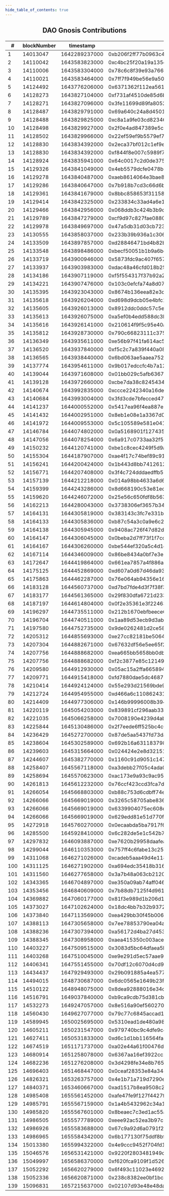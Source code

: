 ```yaml
---
hide_table_of_contents: true
---
```


## <p align="center">DAO Gnosis Contributions</p>

| #   | blockNumber | timestamp     | transactionHash                                                    | sender                                     | value                 | symbol | decimalValue | normalizedAmount         | dollarAmount  |
| --- | ----------- | ------------- | ------------------------------------------------------------------ | ------------------------------------------ | --------------------- | ------ | ------------ | ------------------------ | ------------- |
| 1   | 14013047    | 1642289237000 | 0xb206f2ff77b0963c4ba9d589ce54375ed46b2949e2dc5901bdbcae084ee9b015 | 0x4Ab54c9eA8b56db62832ed20654F373B7305dB0c | 1E+15                 | eth    | 0.1          | 3.32669E+18              | $3.32         |
| 2   | 14110042    | 1643583823000 | 0xc4bc25f20a19a135d3444f582161a56c74188799a73d65ff0acc978ad62b104a | 0x4Ab54c9eA8b56db62832ed20654F373B7305dB0c | 1E+15                 | eth    | 0.1          | 2.60313E+18              | $2.60         |
| 3   | 14110006    | 1643583304000 | 0x78c6c8f39e93a7663a31e96fc9c951100619d1307e85052ce22266cc5ae197b0 | 0x4Ab54c9eA8b56db62832ed20654F373B7305dB0c | 5E+19                 | dai    | 50           | 5E+19                    | $50.00        |
| 4   | 14110021    | 1643583464000 | 0x7ff7f949be56e9a501a9e1b4aed6426f9d5955973393ece970e03213c2a203db | 0x4Ab54c9eA8b56db62832ed20654F373B7305dB0c | 1E+18                 | dai    | 1            | 1E+18                    | $1.00         |
| 5   | 14124492    | 1643776206000 | 0x6371362f112ea5610c0a80f715662b02d1d893908483e7aa51150bcd89925c4a | 0x4Ab54c9eA8b56db62832ed20654F373B7305dB0c | 1.5E+16               | eth    | 0.15         | 4.01868E+19              | $40.18        |
| 6   | 14128273    | 1643827104000 | 0xf731af4510de85d6b1337aa8f25e127bb812a0051fe8e21a71d3c561929f51d3 | 0x4Ab54c9eA8b56db62832ed20654F373B7305dB0c | 1E+16                 | eth    | 0.1          | 2.67912E+19              | $26.79        |
| 7   | 14128271    | 1643827096000 | 0x3fe11699d89fa8052c32d22c13ab00c39569b4f1a972eb4da76c9e67d1c1a0f5 | 0x4Ab54c9eA8b56db62832ed20654F373B7305dB0c | 1.5E+19               | dai    | 15           | 1.5E+19                  | $15.00        |
| 8   | 14128487    | 1643829791000 | 0x69a640c24a8d45014a0deac49c8367efce5519c6db6279cbe55c7c3a74c54dd1 | 0xAE13245d7ab6621b8583F5a734F8F8728dE4Dcd1 | 7.8E+17               | eth    | 0.78         | 2.08971E+21              | $2,089.71     |
| 9   | 14128488    | 1643829825000 | 0xc8a1a9fe03cd82346ef5005262d50e557a1777b3604d7a071c3b4587889d83dc | 0xC5c8eff68183581f8a108CE6414a21a6675A4b79 | 1.5E+18               | eth    | 1.5          | 4.01868E+21              | $4,018.68     |
| 10  | 14128498    | 1643829927000 | 0x2f0e4ad847389e5c56ade2a406ccba5ff6ead0df398d21ed4c7f38d1216b0981 | 0x2843b4E0e0B7B812C1B574C77a54308dAed0d0A2 | 1.1067E+17            | eth    | 0.1106       | 2.96498E+20              | $296.49       |
| 11  | 14128502    | 1643829966000 | 0x22ef59ef9b5579ef744f41735671bee1152cf21feed259a1e26ded268e053724 | 0xdeFD0dE775d82A61D1A93efC18913e7B16906e1c | 1.2E+18               | eth    | 1.2          | 3.21494E+21              | $3,214.94     |
| 12  | 14128830    | 1643834392000 | 0x2eca37bf012c1ef9ec0553cd07fc2a5627e32a680a879a4c955b30afc869cdb1 | 0x4Ab54c9eA8b56db62832ed20654F373B7305dB0c | 1E+15                 | eth    | 0.1          | 2.67912E+18              | $2.67         |
| 13  | 14128830    | 1643834392000 | 0xf844f8e007c5989f7aa834ff9a8c87e284e76b9119bbc262127d39e7d81316a7 | 0x4Ab54c9eA8b56db62832ed20654F373B7305dB0c | 1E+18                 | dai    | 1            | 1E+18                    | $1.00         |
| 14  | 14128924    | 1643835941000 | 0x64c0017c2d0de375c80ad37d481cd549dc1095f64ac39e8b59caba117e9ec9a2 | 0x580756206Bc33BDf63F26e46eb1BaD3BC5c53a54 | 3E+17                 | eth    | 0.3          | 8.03736E+20              | $803.73       |
| 15  | 14129326    | 1643841049000 | 0x4eb5579dcfe0478bccb013e6386f44adabe8540068a2f52b4e5f00447e1844a4 | 0xB66426c5D88309668dBE013C118831642F532DD0 | 57325246818563798504  | eth    | 57.3252      | 153581215256550643848036 | $153,581.21   |
| 16  | 14129278    | 1643840487000 | 0xaeb8614064e3bae8011201c426cb75e3371a3d34de3bca63bd4dac1f590a0f05 | 0x58F09dd6DF8dFCe8c209A00BaE4348002BACac1d | 1.2E+24               | dai    | 1200000      | 1.2E+24                  | $1,200,000.00 |
| 17  | 14129286    | 1643840647000 | 0x7b918b7cd3c66d6bfc81bc42be6d6d16af265b50cc0e9610837b8a7444f0a2d2 | 0x752515a3A1091b9f1c04416CF79D1F14d2340085 | 9.7868E+24            | dai    | 9786795      | 9.7868E+24               | $9,786,795.00 |
| 18  | 14129361    | 1643841679000 | 0x8bbc858653f31158809e425074cc585faf63e8b088e335a6e12a23ee64f355fd | 0xfE021e62637Cf8B880a76b09E94904693D38256A | 7.99317E+19           | eth    | 79.9316      | 214146501775179537600000 | $214,146.50   |
| 19  | 14129414    | 1643842325000 | 0x233834c33ad4a6e120a647b567add893dc1869c1cf04d3c28aa9e23d08500485 | 0xD78368092Cb1079e3DdaE7f192F5dCdE53949CCD | 3E+24                 | dai    | 3000000      | 3E+24                    | $3,000,000.00 |
| 20  | 14129466    | 1643842956000 | 0x068ddb3c424b3b9d3c1ef644d7164f0f321a1fb4fe7542a11aee166fa4d93ee8 | 0x58F09dd6DF8dFCe8c209A00BaE4348002BACac1d | 6.87176E+20           | eth    | 687.1755     | 1.84103E+24              | $1,841,025.79 |
| 21  | 14129789    | 1643847279000 | 0xcf9d97c827fae088002c66f2d2aaccfad8cdbd5b842cbc554083523f3ad9fe62 | 0xe4918B846156782a8454AcB1332BEeeA9B523763 | 4E+17                 | eth    | 0.4          | 1.07747E+21              | $1,077.47     |
| 22  | 14129978    | 1643849697000 | 0x47a5db31d03cb723b367a01b972a4ea6ad1246c43dab3d6b76007a275c5be104 | 0xb44A14dEcD9270E34E2dDaff4CD8690a2Cb88461 | 9.6297E+17            | eth    | 0.9629       | 2.59393E+21              | $2,593.93     |
| 23  | 14130555    | 1643858037000 | 0x233b39b936a1c3069e1da7ba7c1cc4b01a1c284d9d6580a305fb67fc24f34ada | 0xb44A14dEcD9270E34E2dDaff4CD8690a2Cb88461 | 3.64E+17              | eth    | 0.364        | 9.805E+20                | $980.49       |
| 24  | 14133509    | 1643897857000 | 0xd28846471bd4b82b77ae4b04f4a480638a70498288b244c39a330b3e79959867 | 0xdeFD0dE775d82A61D1A93efC18913e7B16906e1c | 1.2E+18               | eth    | 1.2          | 3.23242E+21              | $3,232.41     |
| 25  | 14133548    | 1643898486000 | 0xbecf50051b1b9a6bedcff06598f4ddcccb77d3daf72b1ff174f16f392549880b | 0xAE13245d7ab6621b8583F5a734F8F8728dE4Dcd1 | 7.66923E+17           | eth    | 0.7669       | 2.06585E+21              | $2,065.84     |
| 26  | 14133719    | 1643900946000 | 0x5873fdc9ac407f657075adc22e225b945915076e695e40644ac1bfa50c8df0b3 | 0xC5c8eff68183581f8a108CE6414a21a6675A4b79 | 1.5E+18               | eth    | 1.5          | 4.04052E+21              | $4,040.52     |
| 27  | 14133937    | 1643903983000 | 0xdac48a46cfd018b251d8ce312755c77f55136f2a65ebf7cd8f464d85571f14a4 | 0x2843b4E0e0B7B812C1B574C77a54308dAed0d0A2 | 1.1433E+17            | eth    | 0.1143       | 3.07968E+20              | $307.96       |
| 28  | 14134186    | 1643907119000 | 0xf5f554317f37b92a27d17c6ff5f230de7f40433f779ddf38311fe27f4a103a2f | 0x58Ba373d9eE46ED5402a6A15fE9CcADc67dE1650 | 1E+17                 | eth    | 0.1          | 2.69368E+20              | $269.36       |
| 29  | 14134221    | 1643907476000 | 0x103c0efcfa74a8d07e40276b4265279a27f739b29ac46318ccc5b85b1a32dd1c | 0x872C95b2284e089FCB205D5DcF8E40b9E4Caea97 | 1.12E+18              | eth    | 1.12         | 3.01692E+21              | $3,016.92     |
| 30  | 14135395    | 1643923043000 | 0x8674b136eea82e3d0f0a2fc2c1a6ad5589c92658dcf116db563b6c206d1f048a | 0x74F2305790da72386a1d1d32d82b8DB8164C0704 | 3E+18                 | eth    | 3            | 8.08104E+21              | $8,081.04     |
| 31  | 14135618    | 1643926204000 | 0xd698d9dcb05e4bfc1c06c0c3d0b836fc2675fa242887afd1c709df7751ad4b7d | 0x211be2dDC09c482B27Ed780A710b18d8Cb76328E | 1E+18                 | eth    | 1            | 2.69368E+21              | $2,693.68     |
| 32  | 14135605    | 1643926013000 | 0x8912ddc0ddc57c5e2f545b627da296f249774dc5b07fa06ee39509c716def5a6 | 0x211be2dDC09c482B27Ed780A710b18d8Cb76328E | 2E+19                 | dai    | 20           | 2E+19                    | $20.00        |
| 33  | 14135613    | 1643926075000 | 0xa5ef0b4edd588dc3b789279d8c10f85cbedfc62038fc97dd76ecb42f8b6202ed | 0x211be2dDC09c482B27Ed780A710b18d8Cb76328E | 8E+22                 | dai    | 80000        | 8E+22                    | $80,000.00    |
| 34  | 14135616    | 1643926141000 | 0x210614f9f5c95e40a963674e69f26d89369d8b49746110f3b89659fbebf98dd6 | 0x211be2dDC09c482B27Ed780A710b18d8Cb76328E | 1E+21                 | dai    | 1000         | 1E+21                    | $1,000.00     |
| 35  | 14135812    | 1643928730000 | 0x790c66823111c375e45869083c121ce84e78611ec889677d8a60d5a90c82f04f | 0x6C0822b5D3A0aEC3869DDdE051573a97856Aeb54 | 3.33333E+17           | eth    | 0.3333       | 8.97893E+20              | $897.89       |
| 36  | 14136349    | 1643935611000 | 0xe56b97f41fa614ac5e045c80cd63d96016bd4808aabf65a8989d3763978c8463 | 0x8ffd0b26e7a5d1B535BcC3227b44A933FFf0d338 | 2.45E+18              | eth    | 2.45         | 7.31558E+21              | $7,315.57     |
| 37  | 14136520    | 1643937840000 | 0xf5c2c7a839f440a08645a8bf0214886c46e9086e18f7a62522d1191174d7373c | 0x3D4C86aa1f4aE5318e91957287918aDD80f4f4C6 | 3.8E+17               | eth    | 0.38         | 1.13466E+21              | $1,134.66     |
| 38  | 14136565    | 1643938440000 | 0x6bd063ae5aaea7528202f2f2d4bea96019b471e74197ebce87482de72f33b9c0 | 0xDfd89a9d9C7A7B278887F59C9ff4BD244Cb1d397 | 0                     | eth    | 0            | 0                        | $0.00         |
| 39  | 14137774    | 1643954611000 | 0x9b017edccfc4b7a12863525c959fd4cdcf0f4b24d47f4694818e745006d51b74 | 0x58Ba373d9eE46ED5402a6A15fE9CcADc67dE1650 | 7.7E+17               | eth    | 0.77         | 2.29918E+21              | $2,299.18     |
| 40  | 14139044    | 1643971608000 | 0x01bb029c5afb6367effb66bf428685b4206e8e38b8c66a4b5795536fa7b376b4 | 0x0e2Bac198dd3646576dbAB5D86130E538f39820b | 1E+15                 | eth    | 0.1          | 2.98595E+18              | $2.98         |
| 41  | 14139128    | 1643972660000 | 0xcbe7da38c824543439f462432e8ca020e1f36811d66cea0b2377b24d44442f9e | 0x586075CEa62b415A33050c012c6e1591C1da1c74 | 1.5E+15               | eth    | 0.15         | 4.47893E+18              | $4.47         |
| 42  | 14140674    | 1643992835000 | 0xccce2242340a16deaac895486366d70b5ba09a864bab014e85d7ebe7483c84dd | 0xb44A14dEcD9270E34E2dDaff4CD8690a2Cb88461 | 6E+17                 | eth    | 0.6          | 1.79157E+21              | $1,791.57     |
| 43  | 14140684    | 1643993004000 | 0x3fd3cde7bfecced47ac7bf424267ebe1e3b6a0904956f4d9c5c512c37a459b55 | 0x8B4Ca0c6Ff4B175a776aEA73A251354B6771bccA | 1.05E+17              | eth    | 0.105        | 3.13525E+20              | $313.52       |
| 44  | 14141237    | 1644000552000 | 0x5417ea96f4ea887e099a3d5b1e1baac93f9c8cd8dd91bd8e8b27844efdc52052 | 0x1F736b9D5cdeb4933DB97e4f9f8153899E0Ab82f | 3E+17                 | eth    | 0.3          | 8.95785E+20              | $895.78       |
| 45  | 14141432    | 1644002951000 | 0x8eb1e08e1a3367d0302ff2715f205de2587e48e7ab05156e42526d0f4596acce | 0x3c7eA1846BC5cb5e043a1CE8B728d4e42d9f2539 | 2.78E+17              | eth    | 0.278        | 8.30094E+20              | $830.09       |
| 46  | 14141972    | 1644009553000 | 0x5c105589e581e0418af9cac33db4e3647155397ee1ef3d7b56307f4e8fd8f2f8 | 0x1F736b9D5cdeb4933DB97e4f9f8153899E0Ab82f | 9E+16                 | eth    | 0.9          | 2.68736E+20              | $268.73       |
| 47  | 14146784    | 1644074802000 | 0x0a5168901f1274351e20fc53adcc20a79d047306775f794de8bdc68ccd9ed7db | 0x6C0822b5D3A0aEC3869DDdE051573a97856Aeb54 | 2.22222E+18           | eth    | 2.2222       | 6699822222215522400000   | $6,699.82     |
| 48  | 14147056    | 1644078254000 | 0x6a917c0733aa32f5c150b424990ac6578632e4f6352800a46365467d7d5cf608 | 0xb44A14dEcD9270E34E2dDaff4CD8690a2Cb88461 | 1.91E+17              | eth    | 0.191        | 5.7585E+20               | $575.84       |
| 49  | 14150232    | 1644120741000 | 0xbe1c8cec4249f5d9a46e2699a8d06d77889e6bce7e3ac985333a87ac0210e3b4 | 0xc9284a9FD6D8C484bFD7e24f26B1634585f0A296 | 3E+16                 | eth    | 0.3          | 9.18573E+19              | $91.85        |
| 50  | 14155304    | 1644187907000 | 0xae4f17c74bef89c91ba707cb126b003c9e68e7d32250dd44c8fefe124dccd5ee | 0xDb88DB916C76323CE15ED5fe1F50d2f54733Fc70 | 2.1E+18               | eth    | 2.1          | 6.43001E+21              | $6,430.01     |
| 51  | 14156241    | 1644200424000 | 0x1b443d8bb74126124047016878c252af3a20dc14a6ccbe5dbba3e17597f69ad5 | 0x580756206Bc33BDf63F26e46eb1BaD3BC5c53a54 | 1E+18                 | eth    | 1            | 3.14203E+21              | $3,142.03     |
| 52  | 14156771    | 1644207408000 | 0x3f4c724dddaedffb5be6d7633992a9021acd129c37536f284348a4fff15a3b27 | 0xDe10F01e3f9bF288eF7A91cb4744B4AF3F2797F0 | 2E+23                 | dai    | 200000       | 2E+23                    | $200,000.00   |
| 53  | 14157139    | 1644212218000 | 0x014a98bb4633a6d6db89fa7efed0847d225f86a679d7d99ae589d5c956e54449 | 0xA4e6C2B6264652444B3F0cc1bB37496AE916931c | 3.74358E+17           | eth    | 0.3743       | 1.17624E+21              | $1,176.24     |
| 54  | 14159399    | 1644243286000 | 0x8d668190c53e81edbd08c03d364297d759a825c6f896b94a3bf03c228ac60567 | 0xb44A14dEcD9270E34E2dDaff4CD8690a2Cb88461 | 1E+17                 | eth    | 0.1          | 3.14203E+20              | $314.20       |
| 55  | 14159620    | 1644246072000 | 0x25e56c650fdf8b563d61c3d4e3f23921d8b01f5933cba9feb0770af32cd096b3 | 0xb44A14dEcD9270E34E2dDaff4CD8690a2Cb88461 | 6E+16                 | eth    | 0.6          | 1.88522E+20              | $188.52       |
| 56  | 14162213    | 1644280043000 | 0x3738306ef3657b34f8f1700fb8e659a2c2afd5f65bf226d1328885d580be875d | 0x7157961707E305d5580c8AB29ce6E120Ec01744e | 7.5E+17               | eth    | 0.75         | 2.3361E+21               | $2,336.10     |
| 57  | 14164131    | 1644305819000 | 0x383143c3fc7e331b72bbdc3c162d9e6794c17da2477fa1294a69373e7974c91a | 0xB646B4cD68548D96804e844b7CfBEf4e74b80675 | 1.25E+16              | eth    | 0.125        | 3.8935E+19               | $38.93        |
| 58  | 14164133    | 1644305836000 | 0xb87c54a3c0a9e6c2338ed3883b4cfadc3f79cd4ef60e79391e9f05278996e0b7 | 0x2B075EDE4AF705D31464090b41B8D5C3CA9da84c | 1.25E+16              | eth    | 0.125        | 3.8935E+19               | $38.93        |
| 59  | 14164138    | 1644305945000 | 0x9408ac726f47d82da2020f6a955725c1f0def49b7bfd8f539fa92db9c426a0e2 | 0x50640BFc30F97fef35054beAECE3d3a188A219F0 | 1.25E+16              | eth    | 0.125        | 3.8935E+19               | $38.93        |
| 60  | 14164147    | 1644306045000 | 0x0beba2d7ff73f1f7cc2214b75a88235dd764f315f6eee8ef5dcaf6ccc399a75c | 0x1DD2091f250876Ba87B6fE17e6ca925e1B1c0CF0 | 6E+16                 | eth    | 0.6          | 1.86888E+20              | $186.88       |
| 61  | 14164167    | 1644306260000 | 0xbe544ef320a5c4d1e60ea38fbc9de6740f698df31066ff7a248792c3a87f9163 | 0x6519319E8F32F22F7a22274898588f6dc4b40bbf | 7.5E+16               | eth    | 0.75         | 2.3361E+20               | $233.61       |
| 62  | 14167114    | 1644346009000 | 0x86be8434a0bf7e3e2b2f41e1e1cce2adae78b4b1e5d8b8cb7ff25ec17cb32c96 | 0xE41188926607921763D25392475f1156AC5f9033 | 5E+16                 | eth    | 0.5          | 1.5574E+20               | $155.74       |
| 63  | 14172647    | 1644419864000 | 0x661ea7857a4f886aef934e30f87a33de129cd604c1da09a93efb5c56fcb98ff7 | 0x1561c3218AB5Feeec5A0a7B817596EAbD257e5a3 | 5E+16                 | eth    | 0.5          | 1.62277E+20              | $162.27       |
| 64  | 14175125    | 1644452869000 | 0xd607a0d67d46da93a4a4f8847a56a02fbde1cab4b2bee9eda7aeccbb7669aa4e | 0xda94DA6D0909E90E81a9B9373a04807c3cE15fBC | 1.6E+16               | eth    | 0.16         | 4.90146E+19              | $49.01        |
| 65  | 14175863    | 1644462287000 | 0x76e064ab94356e16147c9f1c7ffc41a56f5767193d22e876b879723c0df18f03 | 0xb44A14dEcD9270E34E2dDaff4CD8690a2Cb88461 | 6.26E+18              | eth    | 6.26         | 1.91769E+22              | $19,176.94    |
| 66  | 14183128    | 1644560737000 | 0xd7bd7fde4d3f7f38f3537f4d997bcfb40e3f703bddd8f587153df5c660788d38 | 0x4eeD0fc86cf510a0c4800A5e555fEDB7c78fe32B | 3.2E+17               | eth    | 0.32         | 9.37325E+20              | $937.32       |
| 67  | 14183177    | 1644561365000 | 0x29f830dfa6721d23376eb562502357f351f5793adec6746ea242f1b35c651c3b | 0x14D9fA3a9eaB3CDE8317Ea827c5d88c94e12272E | 3.25E+17              | eth    | 0.325        | 9.51971E+20              | $951.97       |
| 68  | 14187197    | 1644614804000 | 0x0f2e35361e3f22463724789df082fa4ef9f345e8efd04dc412e624a6877352ce | 0xc9284a9FD6D8C484bFD7e24f26B1634585f0A296 | 9E+15                 | eth    | 0.9          | 2.63623E+19              | $26.36        |
| 69  | 14196297    | 1644735511000 | 0x212b1670ebfbeece670ea258adea0260ea2245db0dba8a52eb72dd06a00b8902 | 0x2770736960c4739f96d3a033676ff0e34e71fC63 | 9.65E+16              | eth    | 0.965        | 2.76963E+20              | $276.96       |
| 70  | 14196704    | 1644740511000 | 0x1aa89d53ecb9d3ab41b915fb6a273f07007bcb4008c599d2deb896b092b39972 | 0x9dEBaE598dB0b4bBB53308AB7894De7Cc0D5326b | 1E+17                 | eth    | 0.1          | 2.87008E+20              | $287.00       |
| 71  | 14197580    | 1644752735000 | 0x9de0262481d2ce58d7c11d95daa67adbd985979adf07aef929bd71b8d178fabc | 0xdbbF7481e3E38Ae10c9579CfA541C932c5c9a05D | 3.4E+17               | eth    | 0.34         | 9.75827E+20              | $975.82       |
| 72  | 14205312    | 1644855693000 | 0xe27cc82181be50647f561b959a1bd25196dc305e17b0f6a957b9624e46b2120c | 0x979Db9f8D937E19e36DFDB5Fe3a48a207A5c7991 | 1.5E+17               | eth    | 0.15         | 4.39569E+20              | $439.56       |
| 73  | 14207304    | 1644882671000 | 0x67632df56e5ee65f2f18aa2d123ad7554f7f0a91a319a8e59730f2e0cd8dad2b | 0xA4e6C2B6264652444B3F0cc1bB37496AE916931c | 3.4E+17               | eth    | 0.34         | 9.96356E+20              | $996.35       |
| 74  | 14207756    | 1644888682000 | 0xea665bb5658bb0db47662359280ce7b9badba3abf22ab49ecc5fe54c985c9ba1 | 0x58E12A716B8cE86865D9482A30652a52A0359984 | 5E+19                 | dai    | 50           | 5E+19                    | $50.00        |
| 75  | 14207756    | 1644888682000 | 0xf2c3877e85c121496d6242ec1d8561ff7fb1e407f3fb3e3dcf1255369dc262cf | 0x58E12A716B8cE86865D9482A30652a52A0359984 | 5E+19                 | dai    | 50           | 5E+19                    | $50.00        |
| 76  | 14209580    | 1644912930000 | 0x05ac15a2ffa6658944c1d2a203b944659142f7666f9c15daa310a5c163c4cf59 | 0x0F9D7257a592c7d4359D6059811e07A9A1Cff110 | 1E+16                 | eth    | 0.1          | 3.18597E+19              | $31.85        |
| 77  | 14209771    | 1644915418000 | 0xfd7880dae5dc4687cf851e5e26bcdc77c53802803ff4a53177494a748865ba9e | 0x9AB301FD4F2519af93cA316B4fCD7D26aBd2f9E9 | 1E+17                 | eth    | 0.1          | 3.18597E+20              | $318.59       |
| 78  | 14210414    | 1644924124000 | 0x55e293d21569bde9d6791b95f7182d02d6d14b09c951683c4300fac1384c9aeb | 0x3dF364ED7e8A887f7f9c240f7e281A4ea05CE03f | 1.5E+17               | eth    | 0.15         | 4.77896E+20              | $477.89       |
| 79  | 14212724    | 1644954955000 | 0xd466a6c110862431bb4da90feb722fc44c43c241574a3ef9bb9021a30ed1eebb | 0xab5d306E643cDba074a4251e9E1A4FEC5a8e05Ee | 6E+16                 | eth    | 0.6          | 1.91158E+20              | $191.15       |
| 80  | 14214409    | 1644977306000 | 0x146b99996008b394756ce1577cd8c10b749882cbde9506730fba6389c07fab21 | 0x8269CAe3EfbC4D768D9d86AE3747253D15BF6929 | 3E+16                 | eth    | 0.3          | 9.36885E+19              | $93.68        |
| 81  | 14220119    | 1645054203000 | 0x839891cf296aab33460a70efbc7b4188a5d569eabdb379933b51b29fda3a1eed | 0x616001B6A176961849c8E1422A5D95A9dBBC4739 | 1.3E+16               | eth    | 0.13         | 4.05984E+19              | $40.59        |
| 82  | 14221035    | 1645066258000 | 0x7008190e4239d4abd1740966784259ddbbd17a08f3bdcc0edd3e960d1d79bfda | 0xa51Ec9A7dBd81db527CB3fD15abD32bBbDa8e785 | 3E+17                 | eth    | 0.3          | 8.63934E+20              | $863.93       |
| 83  | 14225844    | 1645130486000 | 0x2f7eede6ff525bc4c0bb775b5c1d3bdcc4b3e5d321670a8eb9561c71d06a91ed | 0xB159DE0DdDAb4a997F1c22fcf1C939d3317D9EC6 | 3E+18                 | eth    | 3            | 8.63934E+21              | $8,639.34     |
| 84  | 14236429    | 1645272700000 | 0x87de5aa5437fd73da003baa0bb4528c39ce00a56e47985d6b9f18038e9915e69 | 0xef5939492958abb8488ce5A5C68D61Ac29C07732 | 5E+20                 | dai    | 500          | 5E+20                    | $500.00       |
| 85  | 14238604    | 1645302589000 | 0x692b16a6311837987b32abe1ff7e38c6350ecf900cc8cf12c968c7a353bbaee6 | 0xb3005148e7b58BfF2f82CBe63416363243349949 | 5E+16                 | eth    | 0.5          | 1.3821E+20               | $138.21       |
| 86  | 14239603    | 1645315664000 | 0x024424e2e8d32151ba5c025926cabffd3639c2881e105c7db92768aae0cb0672 | 0x7929fF721516111056b3b36259846F9B942400a9 | 1E+17                 | eth    | 0.1          | 2.62133E+20              | $262.13       |
| 87  | 14244607    | 1645382770000 | 0x1160c91d9051c147aab0cc674806951a5f0b967ff97ee61fe648002420da1057 | 0x511E061Bc0082BF14de5Cf2A6eeC624Df585fa52 | 1.24903E+17           | eth    | 0.1249       | 3.27412E+20              | $327.41       |
| 88  | 14258407    | 1645567118000 | 0xa3debb27f05c4ada0b70727c760e42e1e61a41a9e7495779d1cc52fb966ac361 | 0xC9f6e3FCDd26F3bAc822A675DE7427a0D77b39FE | 9E+16                 | eth    | 0.9          | 2.37172E+20              | $237.17       |
| 89  | 14258694    | 1645570623000 | 0xac173e9a93c9ac95362dad3d2c828c3adf24f0ebf4ca429339b5f275ddfadb9c | 0xb3005148e7b58BfF2f82CBe63416363243349949 | 2E+16                 | eth    | 0.2          | 5.27048E+19              | $52.70        |
| 90  | 14261813    | 1645612232000 | 0x76ccf423ccd3fca7db407ebae9ffe0fef6dc357b4d946327ff4324f918f0307d | 0xB2b394e261021c0499d138E3D359eD2E3Ef4b3b7 | 3E+17                 | eth    | 0.3          | 7.73748E+20              | $773.74       |
| 91  | 14266054    | 1645668803000 | 0xb88c753d6cdbff74e497c3b5e28d8352f23dad497c0fab3203b270eb3404762d | 0x58E12A716B8cE86865D9482A30652a52A0359984 | 3E+21                 | dai    | 3000         | 3E+21                    | $3,000.00     |
| 92  | 14266066    | 1645669019000 | 0x3265c58705abe8365e419f68c1c79f93cc9d4a5781b84e083aa38d9b3bef34db | 0x58E12A716B8cE86865D9482A30652a52A0359984 | 2E+21                 | dai    | 2000         | 2E+21                    | $2,000.00     |
| 93  | 14266066    | 1645669019000 | 0x6339904075ec608e1222a7b4e1621b1764e82111c2f6c008b744eb8ef1737a33 | 0x58E12A716B8cE86865D9482A30652a52A0359984 | 1E+21                 | dai    | 1000         | 1E+21                    | $1,000.00     |
| 94  | 14266066    | 1645669019000 | 0x629edd81e51d770fb1f4724e77454a5e2fcc22c126ced802a3b9e6b3f3478c44 | 0x58E12A716B8cE86865D9482A30652a52A0359984 | 4E+21                 | dai    | 4000         | 4E+21                    | $4,000.00     |
| 95  | 14272918    | 1645760270000 | 0x0ecaabda5ba7917f678440fb531f5ce5a942786bf398cecb1ed5fee5abb4c39c | 0x14817cFC0abD5ADbaac238E6ADEeB487Fff0dd31 | 6.85E+20              | dai    | 685          | 6.85E+20                 | $685.00       |
| 96  | 14285500    | 1645928410000 | 0x6c282de5e1c542b77521df9f8fdafdf7be0856dde0719a6e4fbbf0c502f753a2 | 0x1ebe61555bAd4Bd5e0D108BD78811F718D67b852 | 3.2753E+16            | eth    | 0.3275       | 8.588E+19                | $85.88        |
| 97  | 14297832    | 1646093887000 | 0xe7620b29958daafea76b2355e51d95ed29172d6702795f1d537674db54ccaa1a | 0x13b841dBF99456fB55Ac0A7269D9cfBC0ceD7b42 | 1E+17                 | eth    | 0.1          | 2.97718E+20              | $297.71       |
| 98  | 14299044    | 1646110353000 | 0x757ff4c6fabe13c254a8771be427a7d5651443f00040ef841e7d1714ca3a9e7a | 0x9f7bD431d8ACfe558B0c7ce96aa3E98C1b1B52C8 | 7E+16                 | eth    | 0.7          | 2.08403E+20              | $208.40       |
| 99  | 14311068    | 1646271026000 | 0xcadeb5aaa49d4e118330e94e68aadf8fd1c94b63c8d77f60f45b2aa18aad529a | 0x17d880B8C29387eE16F3Ab33cf3Ad407554e829b | 2E+16                 | eth    | 0.2          | 5.67168E+19              | $56.71        |
| 100 | 14311125    | 1646271902000 | 0xa694edc35418b316b6cf30910643ee1632d615ceccbb09770ed9c9fe7c3168f7 | 0x2D1E7B6E6284409e16991dE76d2A82847a7d61C5 | 1E+17                 | eth    | 0.1          | 2.83584E+20              | $283.58       |
| 101 | 14311560    | 1646277658000 | 0x3a7b48a063cb21209b7bab8af13b6c07eeb3c1ad39080f5e3b4cb6d8792b7258 | 0xa7d317332AC478Ae81c9845755491D33eEC69b50 | 3.3E+16               | eth    | 0.33         | 9.35827E+19              | $93.58        |
| 102 | 14343365    | 1646704897000 | 0xe350a09ab74aff0462f5dc24edeb6a7144b06a99c378e6319c6cadb7e2b2daa3 | 0x1ebe61555bAd4Bd5e0D108BD78811F718D67b852 | 1.86819E+17           | eth    | 0.1868       | 4.81096E+20              | $481.09       |
| 103 | 14353456    | 1646840609000 | 0x7b88db7125f4d961be5f3acb220f00b5c9f1da0ae1d6db2833b155e89c3e06eb | 0x58Ba373d9eE46ED5402a6A15fE9CcADc67dE1650 | 2.54178E+18           | eth    | 2.5417       | 6.93329E+21              | $6,933.28     |
| 104 | 14369882    | 1647060177000 | 0x81f3e989d1b206d1d06cb53a81566393428e9350fa7d7e70f7cabdd4657176f3 | 0x620F9F9237546998abE5a2E3197C4cc49B4775d0 | 1E+15                 | eth    | 0.1          | 2.56667E+18              | $2.56         |
| 105 | 14373027    | 1647102624000 | 0x18dc4bb7b32b93721d5ce361e00612623dcf87ac370ab0b3817fc412083e557d | 0x25227955b9769fAAe8e981e60ee78Bc052064220 | 7.75E+16              | eth    | 0.775        | 1.98917E+20              | $198.91       |
| 106 | 14373840    | 1647113569000 | 0xea429bb30f45b0061a98e1afa7d858ea3281b4caf18367985929fa0ac622f577 | 0xD78368092Cb1079e3DdaE7f192F5dCdE53949CCD | 1E+23                 | dai    | 100000       | 1E+23                    | $100,000.00   |
| 107 | 14388113    | 1647305658000 | 0x7ee78853790ea04a53ca7fbae9a588c4b4f84f1f7285c637d321edb06e978de2 | 0xC36A375fe4801642b2588C63830E082575a1e17C | 2E+16                 | eth    | 0.2          | 5.23708E+19              | $52.37        |
| 108 | 14388236    | 1647307394000 | 0xa56172d4ba27d4536e7810331253c3d1e39bd978dcf1d2dec7c6aeb946a90c4c | 0xC36A375fe4801642b2588C63830E082575a1e17C | 1.4E+17               | eth    | 0.14         | 3.66596E+20              | $366.59       |
| 109 | 14388345    | 1647308958000 | 0xaea415350c003ace2e48e88c108c008f484d670b4106b2060b102d8c348be6e6 | 0xe4918B846156782a8454AcB1332BEeeA9B523763 | 5E+20                 | dai    | 500          | 5E+20                    | $500.00       |
| 110 | 14403227    | 1647509515000 | 0x3083d5bc64dfaea5b6150065c38405e6f6da0680adc7b83def2698af88aa5f2b | 0xa655F449Bcb4d18A3F2787bC9CFd00535c7AE5dA | 7E+16                 | eth    | 0.7          | 1.96925E+20              | $196.92       |
| 111 | 14403268    | 1647510045000 | 0xe9e291d5ec57aae9872b9a8ecbee7b427c0c461fbc80e69e03c7e20558103625 | 0xa655F449Bcb4d18A3F2787bC9CFd00535c7AE5dA | 1E+17                 | eth    | 0.1          | 2.81321E+20              | $281.32       |
| 112 | 14406341    | 1647551455000 | 0x70df12c6070d4cd9166e3f7452981defaa605e3aa416d62603c3143d1ed7b514 | 0x23d5925CbeAb8803d906e52Bf68ae30d69dc570E | 1E+17                 | eth    | 0.1          | 2.81321E+20              | $281.32       |
| 113 | 14434437    | 1647929493000 | 0x29b091885a4ea577dc904329938203c8002d99604a48328a7e4114f59cab937b | 0x54F0E1a12C368A327631F9dEA47C04Cf1Db45584 | 3.33E+17              | eth    | 0.333        | 9.89093E+20              | $989.09       |
| 114 | 14494015    | 1648730687000 | 0x6dc0565e1649b23f0c828c48e0223a22fe80f7328d8a394bdfdc2fb42eb1e9b3 | 0x981c8ECD009E3E84eE1fF99266BF1461a12e5c68 | 841463414634146341    | eth    | 0.8414       | 2761194878048780486284   | $2,761.19     |
| 115 | 14510122    | 1648948075000 | 0x8dea92888016e34ce9947ae127f59bc8530453d64098532449cafe23be790161 | 0xA1b27bbcD029c1D63A2aE689FD8937812Eb6637b | 5E+19                 | dai    | 50           | 5E+19                    | $50.00        |
| 116 | 14516791    | 1649037840000 | 0xb9ca9cdb75d381cb45a8df3165813594575cb403638ae6450f05318b32089538 | 0x5b2b4B59276217400469916FceeFC89ACAb7548f | 5.553E+16             | eth    | 0.5553       | 1.95532E+20              | $195.53       |
| 117 | 14532273    | 1649247057000 | 0x8e516a90ef560270ca3b97be763094325661f8cb4366f9a5a08909b19031fe9e | 0xDab5f41744745CB530FCc5Cd650E86B0E63737c3 | 1E+16                 | eth    | 0.1          | 3.17209E+19              | $31.72        |
| 118 | 14560430    | 1649627077000 | 0x79c77c6845accad130d95a1e008952e4299e3a8ff6ae314f6cee87476a2b7963 | 0x1F736b9D5cdeb4933DB97e4f9f8153899E0Ab82f | 5E+19                 | dai    | 50           | 5E+19                    | $50.00        |
| 119 | 14589945    | 1650025695000 | 0x5310ead1de480a98741f66be87fa4b324049d4dd5a16eb1e77dc630d817c65cb | 0x489DEe5055c36fA804AB75d9B28e39bF2a76b793 | 6.753E+15             | eth    | 0.6753       | 2.05464E+19              | $20.54        |
| 120 | 14605211    | 1650231547000 | 0x979740bc9c4dfe9c444ca7d1c3d92608babf2a3f038bbf7c9a4ef884c7cab16c | 0x981c8ECD009E3E84eE1fF99266BF1461a12e5c68 | 1756097560975609756   | eth    | 1.756        | 5252189268292682926537   | $5,252.18     |
| 121 | 14627411    | 1650531833000 | 0xd6c1d1bb116564facede128c143073ef366ee6f984596124e96b3a7c2598c38a | 0xb925839968DDfEA3CF5ef7C7C5e4450191Ab0D10 | 1.5E+20               | dai    | 150          | 1.5E+20                  | $150.00       |
| 122 | 14674519    | 1651171737000 | 0xa02e44a61f00476deb58afc14ed34c24a72ff8ecb90b6d00fb1b37c56982cd06 | 0xCf7C21DeD40f2Df85A564207A89b3379780d9CE3 | 5E+16                 | eth    | 0.5          | 1.46944E+20              | $146.94       |
| 123 | 14680914    | 1651258078000 | 0x6367aa16ef3922cc2dedf277017b4f5d6c713a04ac9b008ee100fdbcaee6a3a4 | 0xEE63189A3B5d35fF8E6f67BD2B2A3ACa4E084e85 | 1E+17                 | eth    | 0.1          | 2.81769E+20              | $281.76       |
| 124 | 14682236    | 1651276208000 | 0x3d4298fe34e8b76531668246671abfba380f6f6628620a420616889ae8d15d41 | 0x95a97CDd45F55A3e4d2c9c512BB98ed171b8F07b | 7E+17                 | eth    | 0.7          | 1.97238E+21              | $1,972.38     |
| 125 | 14696403    | 1651468447000 | 0x0ceaf28353e84a34446c8a1ab5748dba64c84c09dbf84f227fd82d4cf01da135 | 0xd11B2CF767d6A35011455781d792b7C37d3a7d97 | 3.9016E+17            | eth    | 0.3901       | 1.11531E+21              | $1,115.30     |
| 126 | 14826321    | 1653263757000 | 0x4e1b71a719d7290e88bb01e0b1d8f3919beefa4c731161f821da107b37552012 | 0xE5a71A3696D4eDB65F07b6F9a3F000F826367305 | 2E+16                 | eth    | 0.2          | 4.08134E+19              | $40.81        |
| 127 | 14840371    | 1653460667000 | 0xad1517b8ea9508c286ed6d9c0138cc4f65561fc778c786dd3153e96d5acfb57f | 0x58C3C3c0286a1728A70fF5fd5F2b9A346aE1d013 | 5E+16                 | eth    | 0.5          | 9.70285E+19              | $97.02        |
| 128 | 14985408    | 1655561452000 | 0xafe47fe9f127f4427f1fac31aec44fda7306507c214a28505a3eeb1c2ecd944f | 0x752515a3A1091b9f1c04416CF79D1F14d2340085 | 99761411715087998245  | eth    | 99.7614      | 99164838473031772015495  | $99,164.83    |
| 129 | 14985791    | 1655567159000 | 0x1a4b5432962c34a1b1c7e077d7560d64c28e8c8664d53180366d72eecbaf0e93 | 0x143cC0A996De329C1C5723Ee4F15D2a40c1203c6 | 0                     | eth    | 0            | 0                        | $0.00         |
| 130 | 14985820    | 1655567601000 | 0x8beaec7c3ed1ac55ae2b95cc8ff5f71f46f0b5f38c920801a7949793de9f008e | 0x752515a3A1091b9f1c04416CF79D1F14d2340085 | 101030658309029934173 | eth    | 101.0306     | 100426494972341935166645 | $100,426.49   |
| 131 | 14986505    | 1655577789000 | 0xeee92ac52ea3b97c0ec8cf5e38624ccb3204cde873b28a94db3255a58d7ded82 | 0x143cC0A996De329C1C5723Ee4F15D2a40c1203c6 | 0                     | eth    | 0            | 0                        | $0.00         |
| 132 | 14986926    | 1655583688000 | 0x67c9a92d6a0791f26afa875f4764d226c47d709e0f17b3530a7816bca397fedd | 0x143cC0A996De329C1C5723Ee4F15D2a40c1203c6 | 0                     | eth    | 0            | 0                        | $0.00         |
| 133 | 14986965    | 1655584342000 | 0x6b177130f75ddf8bf43380171f3f9d9e0ffdb2e2c8ce0278991106339b55b81b | 0x752515a3A1091b9f1c04416CF79D1F14d2340085 | 55384082148375851239  | eth    | 55.384       | 55052885337128563648591  | $55,052.88    |
| 134 | 15013380    | 1655994322000 | 0x4e9ccc9452f704fd1e8dd178a295037dd35658dd86f25247224593fdf6122449 | 0x981c8ECD009E3E84eE1fF99266BF1461a12e5c68 | 2247731622439024390   | eth    | 2.2477       | 2567988424004136585087   | $2,567.98     |
| 135 | 15046576    | 1656531421000 | 0x9220f2803481949c3cbaed722998d10d9aa2c364b371a8ee0e5efd85da8a7d43 | 0x752515a3A1091b9f1c04416CF79D1F14d2340085 | 45224705017358056959  | eth    | 45.2247      | 49706021037528066823067  | $49,706.02    |
| 136 | 15049997    | 1656586370000 | 0xf620fca9109f1d526f6816048cae911a54b6dcc578ad35258184261136b49460 | 0x752515a3A1091b9f1c04416CF79D1F14d2340085 | 98650441835755669287  | eth    | 98.6504      | 105879546213479844732351 | $105,879.54   |
| 137 | 15052292    | 1656620279000 | 0x6f493c11023e4692e4e192e8316f90c719d49dd09538821fdd8a4566024357e0 | 0x143cC0A996De329C1C5723Ee4F15D2a40c1203c6 | 0                     | eth    | 0            | 0                        | $0.00         |
| 138 | 15052336    | 1656620871000 | 0x238c8382ee0bf1bca90eed7b3f4be7a0623e0adac1d58800e18ec5d5baf2148d | 0x752515a3A1091b9f1c04416CF79D1F14d2340085 | 48618490749204482270  | eth    | 48.6184      | 52181253751306186730746  | $52,181.25    |
| 139 | 15096831    | 1657215637000 | 0x02107d93e48e48dab319d41007b5f79df5a3133397518f68451c017dcbbe77a8 | 0x385997d8b9fb4D9a4a15bf858Fa1eD7d2dB6A3A9 | 8E+16                 | eth    | 0.8          | 9.9008E+19               | $99.00        |
